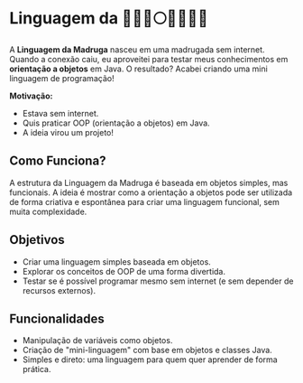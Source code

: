 # Linguagem da <Madruga> 🌚🌓🌔🌕🌖🌗🌘🌚

A **Linguagem da Madruga** nasceu em uma madrugada sem internet. Quando a conexão caiu, eu aproveitei para testar meus conhecimentos em **orientação a objetos** em Java. O resultado? Acabei criando uma mini linguagem de programação! 

**Motivação:**
- Estava sem internet.
- Quis praticar OOP (orientação a objetos) em Java.
- A ideia virou um projeto!

## Como Funciona?

A estrutura da Linguagem da Madruga é baseada em objetos simples, mas funcionais. A ideia é mostrar como a orientação a objetos pode ser utilizada de forma criativa e espontânea para criar uma linguagem funcional, sem muita complexidade.

## Objetivos

- Criar uma linguagem simples baseada em objetos.
- Explorar os conceitos de OOP de uma forma divertida.
- Testar se é possível programar mesmo sem internet (e sem depender de recursos externos).

## Funcionalidades

- Manipulação de variáveis como objetos.
- Criação de "mini-linguagem" com base em objetos e classes Java.
- Simples e direto: uma linguagem para quem quer aprender de forma prática.


